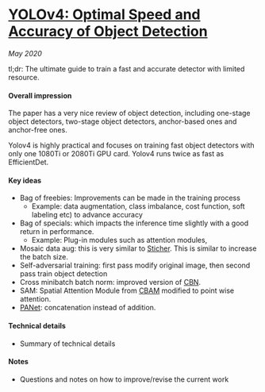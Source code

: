 # [YOLOv4: Optimal Speed and Accuracy of Object Detection](https://arxiv.org/abs/2004.10934)

_May 2020_

tl;dr: The ultimate guide to train a fast and accurate detector with limited resource. 

#### Overall impression
The paper has a very nice review of object detection, including one-stage object detectors, two-stage object detectors, anchor-based ones and anchor-free ones. 

Yolov4 is highly practical and focuses on training fast object detectors with only one 1080Ti or 2080Ti GPU card. Yolov4 runs twice as fast as EfficientDet.

#### Key ideas
- Bag of freebies: Improvements can be made in the training process 
	- Example: data augmentation, class imbalance, cost function, soft labeling etc) to advance accuracy
- Bag of specials: which impacts the inference time slightly with a good return in performance.
	- Example: Plug-in modules such as attention modules, 
- Mosaic data aug: this is very similar to [Sticher](sticher.md). This is similar to increase the batch size.
- Self-adversarial training: first pass modify original image, then second pass train object detection
- Cross minibatch batch norm: improved version of [CBN](cbn.md).
- SAM: Spatial Attention Module from [CBAM](cbam.md) modified to point wise attention.
- [PANet](panet.md): concatenation instead of addition.

#### Technical details
- Summary of technical details

#### Notes
- Questions and notes on how to improve/revise the current work  

